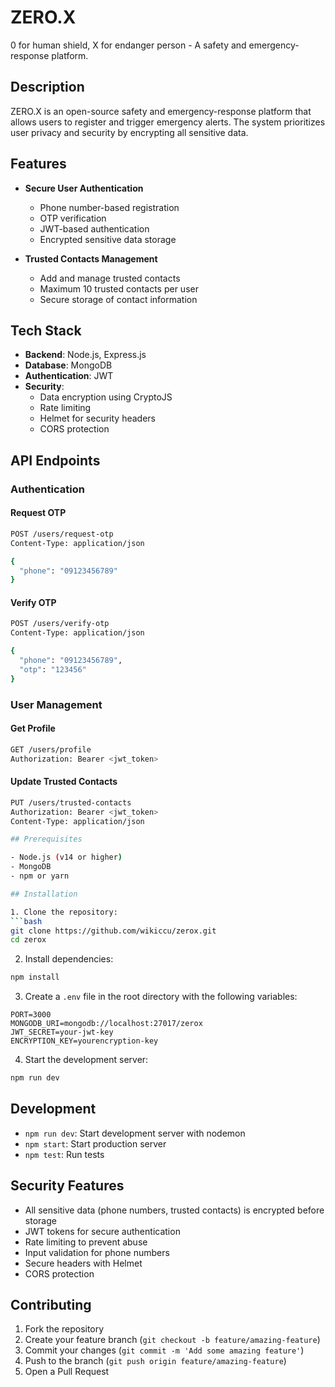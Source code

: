 # ZERO.X

0 for human shield, X for endanger person - A safety and emergency-response platform.

## Description

ZERO.X is an open-source safety and emergency-response platform that allows users to register and trigger emergency alerts. The system prioritizes user privacy and security by encrypting all sensitive data.

## Features

- **Secure User Authentication**
  - Phone number-based registration
  - OTP verification
  - JWT-based authentication
  - Encrypted sensitive data storage

- **Trusted Contacts Management**
  - Add and manage trusted contacts
  - Maximum 10 trusted contacts per user
  - Secure storage of contact information
  
## Tech Stack

- **Backend**: Node.js, Express.js
- **Database**: MongoDB
- **Authentication**: JWT
- **Security**: 
  - Data encryption using CryptoJS
  - Rate limiting
  - Helmet for security headers
  - CORS protection

## API Endpoints

### Authentication

#### Request OTP
```bash
POST /users/request-otp
Content-Type: application/json

{
  "phone": "09123456789"
}
```

#### Verify OTP
```bash
POST /users/verify-otp
Content-Type: application/json

{
  "phone": "09123456789",
  "otp": "123456"
}
```

### User Management

#### Get Profile

```bash
GET /users/profile
Authorization: Bearer <jwt_token>
```

#### Update Trusted Contacts

```bash
PUT /users/trusted-contacts
Authorization: Bearer <jwt_token>
Content-Type: application/json

## Prerequisites

- Node.js (v14 or higher)
- MongoDB
- npm or yarn

## Installation

1. Clone the repository:
```bash
git clone https://github.com/wikiccu/zerox.git
cd zerox
```

2. Install dependencies:

```bash
npm install
```

3. Create a `.env` file in the root directory with the following variables:

```env
PORT=3000
MONGODB_URI=mongodb://localhost:27017/zerox
JWT_SECRET=your-jwt-key
ENCRYPTION_KEY=yourencryption-key
```

4. Start the development server:
```bash
npm run dev
```

## Development

- `npm run dev`: Start development server with nodemon
- `npm start`: Start production server
- `npm test`: Run tests

## Security Features

- All sensitive data (phone numbers, trusted contacts) is encrypted before storage
- JWT tokens for secure authentication
- Rate limiting to prevent abuse
- Input validation for phone numbers
- Secure headers with Helmet
- CORS protection

## Contributing

1. Fork the repository
2. Create your feature branch (`git checkout -b feature/amazing-feature`)
3. Commit your changes (`git commit -m 'Add some amazing feature'`)
4. Push to the branch (`git push origin feature/amazing-feature`)
5. Open a Pull Request

